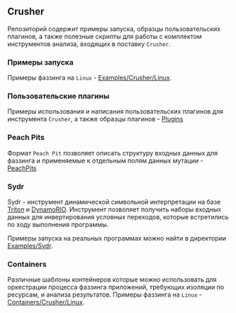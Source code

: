 ## Crusher

Репозиторий содержит примеры запуска, образцы пользовательских плагинов, а также полезные скрипты для работы с комплектом инструментов анализа, входящих в поставку `Crusher`.

### Примеры запуска

Примеры фаззинга на `Linux` - [Examples/Crusher/Linux](Examples/Crusher/Linux).

### Пользовательские плагины

Примеры использования и написания пользовательских плагинов для инструмента `Crusher`, а также образцы плагинов - [Plugins](Plugins)

### Peach Pits

Формат `Peach Pit` позволяет описать структуру входных данных для фаззинга и применяемые к отдельным полям данных мутации - [PeachPits](PeachPits)

### Sydr

Sydr - инструмент динамической символьной интерпретации на базе
[Triton](https://github.com/JonathanSalwan/Triton) и
[DynamoRIO](https://github.com/DynamoRIO/dynamorio). Инструмент позволяет
получить наборы входных данных для инвертирования условных переходов, которые
встретились по ходу выполнения программы.

Примеры запуска на реальных программах можно найти в директории
[Examples/Sydr](Examples/Sydr).

### Containers

Различные шаблоны контейнеров которые можно использовать для оркестрации процесса фаззинга приложений, требующих изоляции по ресурсам, и анализа результатов.
Примеры фаззинга на `Linux` - [Containers/Crusher/Linux](Containers/Crusher/Linux).
